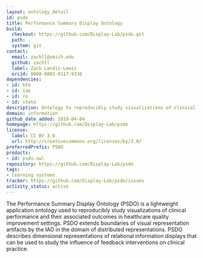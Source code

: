 ```yaml
---
layout: ontology_detail
id: psdo
title: Performance Summary Display Ontology
build:
  checkout: https://github.com/Display-Lab/psdo.git
  path: .
  system: git
contact:
  email: zachll@umich.edu
  github: zachll
  label: Zach Landis-Lewis
  orcid: 0000-0002-9117-9338
dependencies:
- id: bfo
- id: iao
- id: ro
- id: stato
description: Ontology to reproducibly study visualizations of clinical performance
domain: information
github_date_added: 2019-04-04
homepage: https://github.com/Display-Lab/psdo
license:
  label: CC BY 3.0
  url: http://creativecommons.org/licenses/by/3.0/
preferredPrefix: PSDO
products:
- id: psdo.owl
repository: https://github.com/Display-Lab/psdo
tags:
- learning systems
tracker: https://github.com/Display-Lab/psdo/issues
activity_status: active
---
```


The Performance Summary Display Ontology (PSDO) is a lightweight application ontology used to
reproducibly study visualizations of clinical performance and their associated outcomes in 
healthcare quality improvement settings. 
PSDO extends boundaries of visual representation artifacts by the IAO in the domain of distributed
representations. 
PSDO describes dimensional representations of relational information displays that can be used to
study the influence of feedback interventions on clinical practice.

